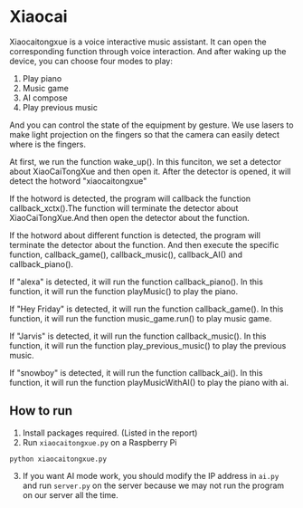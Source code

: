 # Xiaocai

Xiaocaitongxue is a voice interactive music assistant. It can open the corresponding function through voice interaction. And after waking up the device, you  can choose four modes to play:

1. Play piano
2. Music game
3. AI compose
4. Play previous music

And you can control the state of the equipment by gesture. We use lasers to make light projection on the fingers so that the camera can easily detect where is the fingers.

At first, we run the function wake\_up(). In this funciton, we set a detector about XiaoCaiTongXue and then open it. After the detector is opened, it will detect the hotword "xiaocaitongxue"

If the hotword is detected, the program will callback the function callback\_xctx().The function will terminate the detector about XiaoCaiTongXue.And then open the detector about the function.

If the hotword about different function is detected, the program will terminate the detector about the function. And then execute the specific function, callback\_game(), callback\_music(), callback\_AI() and callback\_piano().

If "alexa" is detected, it will run the function callback\_piano(). In this function, it will run the function playMusic() to play the piano.

If "Hey Friday" is detected, it will run the function callback\_game(). In this function, it will run the function music\_game.run() to play music game.

If "Jarvis" is detected, it will run the function callback\_music(). In this function, it will run the function play\_previous\_music() to play the previous music.

If "snowboy" is detected, it will run the function callback\_ai(). In this function, it will run the function playMusicWithAI() to play the piano with ai.

## How to run

1. Install packages required. (Listed in the report)
2. Run `xiaocaitongxue.py` on a Raspberry Pi

```
python xiaocaitongxue.py
```

3. If you want AI mode work, you should modify the IP address in `ai.py` and run `server.py` on the server because we may not run the program on our server all the time.